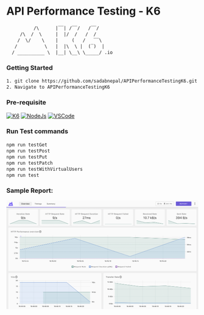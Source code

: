 # API Performance Testing - K6
```
          /\      |‾‾| /‾‾/   /‾‾/
     /\  /  \     |  |/  /   /  /
    /  \/    \    |     (   /   ‾‾\
   /          \   |  |\  \ |  (‾)  |
  / __________ \  |__| \__\ \_____/ .io
  ```

### Getting Started
```
1. git clone https://github.com/sadabnepal/APIPerformanceTestingK6.git
2. Navigate to APIPerformanceTestingK6
```

### Pre-requisite
[![K6](https://img.shields.io/badge/-K6-FFFFFF?logo=k6)](https://k6.io/docs/get-started/installation/)
[![NodeJs](https://img.shields.io/badge/-NodeJS-%23339933?logo=npm)](https://nodejs.org/en/download/)
[![VSCode](https://img.shields.io/badge/-Visual%20Studio%20Code-%233178C6?logo=visual-studio-code)](https://code.visualstudio.com/download)

### Run Test commands
```
npm run testGet
npm run testPost
npm run testPut
npm run testPatch
npm run testWithVirtualUsers
npm run test
```

### Sample Report:
![Overview Report](./samples/report_overview.png)